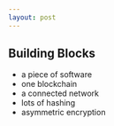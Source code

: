 ```yaml
---
layout: post
---
```


## Building Blocks

* a piece of software
* one blockchain
* a connected network
* lots of hashing
* asymmetric encryption
